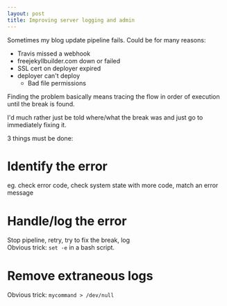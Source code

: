 ```yaml
---
layout: post
title: Improving server logging and admin
---
```

Sometimes my blog update pipeline fails.  Could be for many reasons:  
* Travis missed a webhook
* freejekyllbuilder.com down or failed
* SSL cert on deployer expired
* deployer can't deploy
  * Bad file permissions
  
Finding the problem basically means tracing
the flow in order of execution until the
break is found.  
  
I'd much rather just be told where/what the break was and just go to immediately fixing it.  
  
3 things must be done:  
# Identify the error 
eg. check error code, check system state with more code, match an error message  
# Handle/log the error
Stop pipeline, retry, try to fix the break, log  
Obvious trick: `set -e` in a bash script.
# Remove extraneous logs
Obvious trick: `mycommand > /dev/null`

